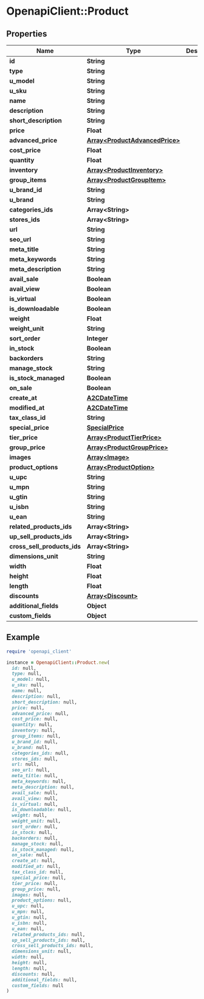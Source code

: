 # OpenapiClient::Product

## Properties

| Name | Type | Description | Notes |
| ---- | ---- | ----------- | ----- |
| **id** | **String** |  | [optional] |
| **type** | **String** |  | [optional] |
| **u_model** | **String** |  | [optional] |
| **u_sku** | **String** |  | [optional] |
| **name** | **String** |  | [optional] |
| **description** | **String** |  | [optional] |
| **short_description** | **String** |  | [optional] |
| **price** | **Float** |  | [optional] |
| **advanced_price** | [**Array&lt;ProductAdvancedPrice&gt;**](ProductAdvancedPrice.md) |  | [optional] |
| **cost_price** | **Float** |  | [optional] |
| **quantity** | **Float** |  | [optional] |
| **inventory** | [**Array&lt;ProductInventory&gt;**](ProductInventory.md) |  | [optional] |
| **group_items** | [**Array&lt;ProductGroupItem&gt;**](ProductGroupItem.md) |  | [optional] |
| **u_brand_id** | **String** |  | [optional] |
| **u_brand** | **String** |  | [optional] |
| **categories_ids** | **Array&lt;String&gt;** |  | [optional] |
| **stores_ids** | **Array&lt;String&gt;** |  | [optional] |
| **url** | **String** |  | [optional] |
| **seo_url** | **String** |  | [optional] |
| **meta_title** | **String** |  | [optional] |
| **meta_keywords** | **String** |  | [optional] |
| **meta_description** | **String** |  | [optional] |
| **avail_sale** | **Boolean** |  | [optional] |
| **avail_view** | **Boolean** |  | [optional] |
| **is_virtual** | **Boolean** |  | [optional] |
| **is_downloadable** | **Boolean** |  | [optional] |
| **weight** | **Float** |  | [optional] |
| **weight_unit** | **String** |  | [optional] |
| **sort_order** | **Integer** |  | [optional] |
| **in_stock** | **Boolean** |  | [optional] |
| **backorders** | **String** |  | [optional] |
| **manage_stock** | **String** |  | [optional] |
| **is_stock_managed** | **Boolean** |  | [optional] |
| **on_sale** | **Boolean** |  | [optional] |
| **create_at** | [**A2CDateTime**](A2CDateTime.md) |  | [optional] |
| **modified_at** | [**A2CDateTime**](A2CDateTime.md) |  | [optional] |
| **tax_class_id** | **String** |  | [optional] |
| **special_price** | [**SpecialPrice**](SpecialPrice.md) |  | [optional] |
| **tier_price** | [**Array&lt;ProductTierPrice&gt;**](ProductTierPrice.md) |  | [optional] |
| **group_price** | [**Array&lt;ProductGroupPrice&gt;**](ProductGroupPrice.md) |  | [optional] |
| **images** | [**Array&lt;Image&gt;**](Image.md) |  | [optional] |
| **product_options** | [**Array&lt;ProductOption&gt;**](ProductOption.md) |  | [optional] |
| **u_upc** | **String** |  | [optional] |
| **u_mpn** | **String** |  | [optional] |
| **u_gtin** | **String** |  | [optional] |
| **u_isbn** | **String** |  | [optional] |
| **u_ean** | **String** |  | [optional] |
| **related_products_ids** | **Array&lt;String&gt;** |  | [optional] |
| **up_sell_products_ids** | **Array&lt;String&gt;** |  | [optional] |
| **cross_sell_products_ids** | **Array&lt;String&gt;** |  | [optional] |
| **dimensions_unit** | **String** |  | [optional] |
| **width** | **Float** |  | [optional] |
| **height** | **Float** |  | [optional] |
| **length** | **Float** |  | [optional] |
| **discounts** | [**Array&lt;Discount&gt;**](Discount.md) |  | [optional] |
| **additional_fields** | **Object** |  | [optional] |
| **custom_fields** | **Object** |  | [optional] |

## Example

```ruby
require 'openapi_client'

instance = OpenapiClient::Product.new(
  id: null,
  type: null,
  u_model: null,
  u_sku: null,
  name: null,
  description: null,
  short_description: null,
  price: null,
  advanced_price: null,
  cost_price: null,
  quantity: null,
  inventory: null,
  group_items: null,
  u_brand_id: null,
  u_brand: null,
  categories_ids: null,
  stores_ids: null,
  url: null,
  seo_url: null,
  meta_title: null,
  meta_keywords: null,
  meta_description: null,
  avail_sale: null,
  avail_view: null,
  is_virtual: null,
  is_downloadable: null,
  weight: null,
  weight_unit: null,
  sort_order: null,
  in_stock: null,
  backorders: null,
  manage_stock: null,
  is_stock_managed: null,
  on_sale: null,
  create_at: null,
  modified_at: null,
  tax_class_id: null,
  special_price: null,
  tier_price: null,
  group_price: null,
  images: null,
  product_options: null,
  u_upc: null,
  u_mpn: null,
  u_gtin: null,
  u_isbn: null,
  u_ean: null,
  related_products_ids: null,
  up_sell_products_ids: null,
  cross_sell_products_ids: null,
  dimensions_unit: null,
  width: null,
  height: null,
  length: null,
  discounts: null,
  additional_fields: null,
  custom_fields: null
)
```

